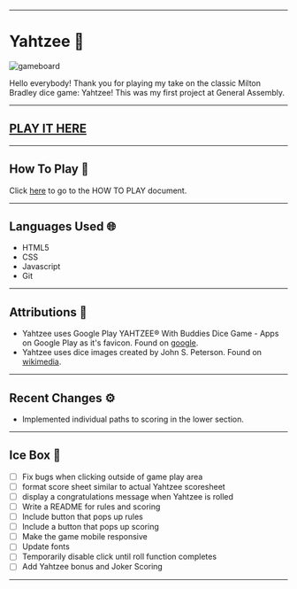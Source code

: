 
***

# Yahtzee 🎲

![gameboard](https://i.imgur.com/6aAu38C.png)

Hello everybody! Thank you for playing my take on the classic Milton Bradley dice game: Yahtzee! This was my first project at General Assembly. 

***

## [PLAY IT HERE](https://closed-quiver.surge.sh/)

***

## How To Play 📖

Click [here](https://github.com/provideforme/yahtzee/blob/main/HOWTOPLAY.md) to go to the HOW TO PLAY document.

***

## Languages Used 🌐

* HTML5
* CSS
* Javascript
* Git

***

## Attributions 🥂

* Yahtzee uses Google Play
YAHTZEE® With Buddies Dice Game - Apps on Google Play as it's favicon. Found on [google](https://play-lh.googleusercontent.com/m76W0Ze8yRKWR19cNkMXJSyvhhLDMt0hDj7enIWQkBy9LvLqmLM03oAs79n4frEtE_oV).
* Yahtzee uses dice images created by John S. Peterson. Found on [wikimedia](https://commons.wikimedia.org/wiki/File:Dice-1-b.svg).

***

## Recent Changes ⚙️

* Implemented individual paths to scoring in the lower section.

***

## Ice Box 🧊

- [ ] Fix bugs when clicking outside of game play area
- [ ] format score sheet similar to actual Yahtzee scoresheet
- [ ] display a congratulations message when Yahtzee is rolled
- [ ] Write a README for rules and scoring
- [ ] Include button that pops up rules 
- [ ] Include a button that pops up scoring
- [ ] Make the game mobile responsive
- [ ] Update fonts
- [ ] Temporarily disable click until roll function completes
- [ ] Add Yahtzee bonus and Joker Scoring

***
